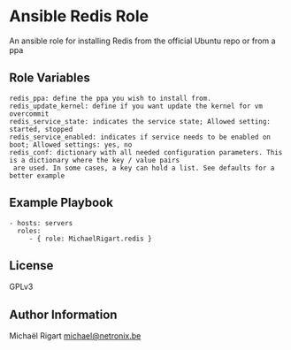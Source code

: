 Ansible Redis Role
===================

An ansible role for installing Redis from the official Ubuntu repo or from a ppa
 

Role Variables
--------------

    redis_ppa: define the ppa you wish to install from.
    redis_update_kernel: define if you want update the kernel for vm overcommit
    redis_service_state: indicates the service state; Allowed setting: started, stopped
    redis_service_enabled: indicates if service needs to be enabled on boot; Allowed settings: yes, no
    redis_conf: dictionary with all needed configuration parameters. This is a dictionary where the key / value pairs
     are used. In some cases, a key can hold a list. See defaults for a better example

Example Playbook
----------------

    - hosts: servers
      roles:
         - { role: MichaelRigart.redis }

License
-------

GPLv3

Author Information
------------------

Michaël Rigart <michael@netronix.be>